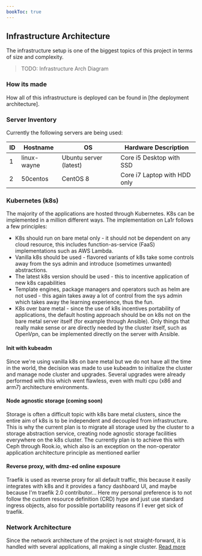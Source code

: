 ```yaml
---
bookToc: true
---
```


## Infrastructure Architecture
The infrastructure setup is one of the biggest topics of this project in terms of size and complexity.
> TODO: Infrastructure Arch Diagram

### How its made
How all of this infrastructure is deployed can be found in [the deployment architecture].

### Server Inventory
Currently the following servers are being used:

| ID  | Hostname    | OS                     | Hardware Description          |
| --- | ---         | ---                    | ---                           |
| 1   | linux-wayne | Ubuntu server (latest) | Core i5 Desktop with SSD      |
| 2   | 50centos    | CentOS 8               | Core i7 Laptop with HDD only  |
 
### Kubernetes (k8s)
The majority of the applications are hosted through Kubernetes.
K8s can be implemented in a million different ways. The implementation on La1r follows a few principles:

* K8s should run on bare metal only - it should not be dependent on any cloud resource, this includes function-as-service (FaaS) implementations such as AWS Lambda.
* Vanilla k8s should be used - flavored variants of k8s take some controls away from the sys admin and introduce (sometimes unwanted) abstractions.
* The latest k8s version should be used - this to incentive application of new k8s capabilities
* Template engines, package managers and operators such as helm are not used - this again takes away a lot of control from the sys admin which takes away the learning experience, thus the fun.
* K8s over bare metal - since the use of k8s incentives portability of applications, the default hosting approach should be on k8s not on the bare metal server itself (for example through Ansible). Only things that really make sense or are directly needed by the cluster itself, such as OpenVpn, can be implemented directly on the server with Ansible.
  
#### Init with kubeadm
Since we're using vanilla k8s on bare metal but we do not have all the time in the world, the decision was made to use kubeadm to initialize the cluster and manage node cluster and upgrades. Several upgrades were already performed with this which went flawless, even with multi cpu (x86 and arm7) architecture environments.

#### Node agnostic storage (coming soon)
Storage is often a difficult topic with k8s bare metal clusters, since the entire aim of k8s is to be independent and decoupled from infrastructure. This is why the current plan is to migrate all storage used by the cluster to a storage abstraction service, creating node agnostic storage facilities everywhere on the k8s cluster. The currently plan is to achieve this with Ceph through Rook.io, which also is an exception on the non-operator application architecture principle as mentioned earlier

#### Reverse proxy, with dmz-ed online exposure
Traefik is used as reverse proxy for all default traffic, this because it easily integrates with k8s and it provides a fancy dashboard UI, and maybe because I'm traefik 2.0 contributor...
Here my personal preference is to not follow the custom resource definition (CRD) hype and just use standard ingress objects, also for possible portability reasons if I ever get sick of traefik.


### Network Architecture
Since the network architecture of the project is not straight-forward, it is handled with several applications, all making a single cluster.
[ Read more ](./network-architecture/)